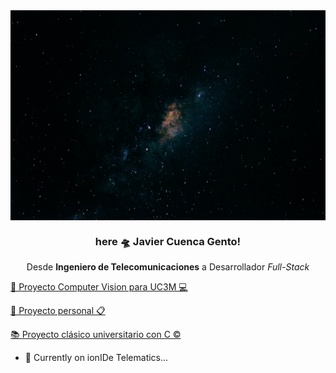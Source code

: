 <div align="center">
  <img align="center" src="./public/wallpaper.jpg" />
  <h3 align="center">here 🛸 Javier Cuenca Gento!</h3>
</div>

<p align="center">Desde <b>Ingeniero de Telecomunicaciones</b> a Desarrollador <i>Full-Stack</i></p>


[👀 Proyecto Computer Vision para UC3M 💻](https://github.com/jcuencagento/compc-vision)


[🧠 Proyecto personal 📋](https://github.com/jcuencagento/personality)


[📚 Proyecto clásico universitario con C ©️](https://github.com/jcuencagento/library-c)


- 🔭 Currently on ionIDe Telematics...

